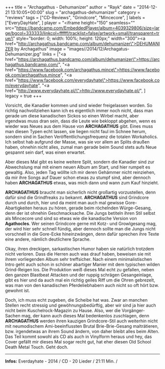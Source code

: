 +++
title = "Archagathus - Dehumanizer"
author = "Rayk"
date = "2014-12-21 13:10:05+00:00"
slug = "archagathus-dehumanizer"
category = "reviews"
tags = ["CD-Reviews", "Grindcore", "Mincecore", ]
labels = ["EveryDayHate", ]
player = "<iframe height=\"150\" seamless=\"\" src=\"https://bandcamp.com/EmbeddedPlayer/album=4039329806/size=large/bgcol=333333/linkcol=ffffff/tracklist=false/artwork=small/transparent=true/\" style=\"border: 0; width: 100%; height: 120px;\" width=\"300\"><a href=\"http://archagathus.bandcamp.com/album/dehumanizer\">DEHUMANIZER by Archagathus</a></iframe>"
image = "images//2014/12/Archagatus-Dehumanizer.jpg"
links = ["<a href=\"https://archagathus.bandcamp.com/album/dehumanizer\">https://archagathus.bandcamp.com/</a>", "<a href=\"https://www.facebook.com/archagathus.mince\">https://www.facebook.com/archagathus.mince</a>", "<a href=\"https://www.facebook.com/everydayhate\">https://www.facebook.com/everydayhate</a>", "<a href=\"http://www.everydayhate.pl/\">http://www.everydayhate.pl/</a>", ]
legacy = true
+++

Vorsicht, die Kanadier kommen und sind wieder freigelassen worden. So richtig nachvollziehen kann ich es eigentlich immer noch nicht, dass man gerade um diese kanadischen Sickos so einen Wirbel macht, aber irgendwas muss dran sein, dass die Leute wie bekloppt abgehen, wenn es wieder was Neues aus dem Hause von **ARCHAGATHUS** gibt. Eines muss man diesen Typen echt lassen, sie liegen nicht faul im Schnee herum, sondern sind in Sachen Veröffentlichungsfrequenz die totalen Workaholics. Ich selbst hab aufgrund der Masse, was sie vor allem an Splits draußen haben, ohnehin nicht alles, zumal man gerade beim Sound stets aufs Neue gespannt sein darf, was einen erwartet.

Aber dieses Mal gibt es keine weitere Split, sondern die Kanadier sind zur Abwechslung mal mit einem neuen Album am Start, und hier rumpelt es gewaltig. Also, jeden Tag wöllte ich mir deren Gehämmer nicht reinziehen, da mir ihre Songs auf Dauer schon etwas zu stumpf sind, aber dennoch haben **ARCHAGATHUS** etwas, was mich dann und wann zum Kauf hinzieht.

**ARCHAGATHUS** braucht man sicherlich nicht großartig vorzustellen, denn dafür sind die Grindfreaks zu bekannt. **ARCHAGATHUS** sind Grindcore durch und durch, hier und da meint man auch mal gewisse Gore-Abartigkeiten heraus zu hören, gerade beim röchelnden Würge-Gesang, denn der ist ohnehin Geschmacksache. Die Jungs betiteln ihren Stil selbst als Mincecore und sind so etwas wie die kanadische Version von **Agathocles**. Wer seinen Grindcore gerne mit Kotz- und Growlgesang mag, der wird hier sehr schnell fündig, aber dennoch sollte man die Jungs nicht vorschnell in die Gore-Ecke hineinzwängen, denn dafür sprechen ihre Texte eine andere, nämlich deutlichere Sprache.

Okay, ihren dreckigen, sarkastischen Humor haben sie natürlich trotzdem nicht verloren. Dass die Herren auch was drauf haben, beweisen sie mit ihrem vorliegenden Album sehr treffsicher. Nach einem minimalistischen Intro geht auch schon in schöner abartiger Manier mit dem typischen wilden Grind-Reigen los. Die Produktion weiß dieses Mal echt zu gefallen, neben den ganzen Blastbeat Attacken und der ruppig schrägen Gesangeinlage, gibt es hier und da auch mal ein richtig geiles Riff um die Ohren gebrezelt, was man von den kanadischen Pferdeliebhabern auch nicht so oft hört bzw. gewohnt ist.

Doch, ich muss echt zugeben, die Scheibe hat was. Zwar an manchen Stellen recht stressig und gewöhnungsbedürftig, aber wir sind ja hier auch nicht beim Kuschelrock-Magazin zu Hause. Also, wer die Vorgänger-Sachen mag, der kann auch dieses Mal bedenkenlos zuschlagen, denn **ARCHAGATHUS** werden ihren kauzigen Grindcore-Stil auch weiterhin nicht mit neumodischem Ami-beeinflussten Brutal Brie-Brie-Gesang malträtieren, bzw. irgendetwas an ihrem Sound ändern, von daher bleibt alles beim Alten. Das Teil kommt sowohl als CD als auch in Vinylform heraus und hey, das Cover gefällt mir dieses Mal sogar recht gut, hat eher diesen Old School Death Metal Touch. Geht doch.





---
**Infos:**
Everdayhate - 2014 / 
CD - 20 Lieder / 21:11 Min. / 
